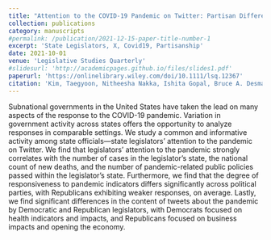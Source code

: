 ```yaml
---
title: "Attention to the COVID-19 Pandemic on Twitter: Partisan Differences among U.S. State Legislators"
collection: publications
category: manuscripts
#permalink: /publication/2021-12-15-paper-title-number-1
excerpt: 'State Legislators, X, Covid19, Partisanship'
date: 2021-10-01
venue: 'Legislative Studies Quarterly'
#slidesurl: 'http://academicpages.github.io/files/slides1.pdf'
paperurl: 'https://onlinelibrary.wiley.com/doi/10.1111/lsq.12367'
citation: 'Kim, Taegyoon, Nitheesha Nakka, Ishita Gopal, Bruce A. Desmarais, Abigail Mancinelli, Jeffrey J. Harden, Hyein Ko, and Frederick J. Boehmke. (2021). &quot;Attention to the COVID‐19 Pandemic on Twitter: Partisan Differences Among US State Legislators.&quot; <i>Legislative studies quarterly</i>. 47(4):1023-1041.'
---
```


Subnational governments in the United States have taken the lead on many aspects of the response to the COVID-19 pandemic. Variation in government activity across states offers the opportunity to analyze responses in comparable settings. We study a common and informative activity among state officials—state legislators’ attention to the pandemic on Twitter. We find that legislators’ attention to the pandemic strongly correlates with the number of cases in the legislator’s state, the national count of new deaths, and the number of pandemic-related public policies passed within the legislator’s state. Furthermore, we find that the degree of responsiveness to pandemic indicators differs significantly across political parties, with Republicans exhibiting weaker responses, on average. Lastly, we find significant differences in the content of tweets about the pandemic by Democratic and Republican legislators, with Democrats focused on health indicators and impacts, and Republicans focused on business impacts and opening the economy.
